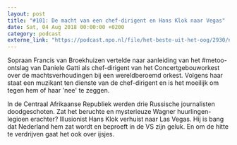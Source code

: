 ```yaml
---
layout: post
title: "#101: De macht van een chef-dirigent en Hans Klok naar Vegas"
date: Sat, 04 Aug 2018 00:00:00 +0200
category: podcast
externe_link: "https://podcast.npo.nl/file/het-beste-uit-het-oog/2930/nporadio1_het-beste-uit-het-oog_20180804_101-de-macht-van-een-chef-dirigent-en-hans-klok-naar-vegas.mp3"
---
```


Sopraan Francis van Broekhuizen vertelde naar aanleiding van het #metoo-ontslag van Daniele Gatti als chef-dirigent van het Concertgebouworkest over de machtsverhoudingen bij een wereldberoemd orkest. Volgens haar staat een muzikant ten dienste van de chef-dirigent en is het moeilijk om tegen hem of haar 'nee' te zeggen.

In de Centraal Afrikaanse Republiek werden drie Russische journalisten doodgeschoten. Zat het beruchte en mysterieuze Wagner huurlingen-legioen erachter? Illusionist Hans Klok verhuist naar Las Vegas. Hij is bang dat Nederland hem zat wordt en beproeft in de VS zijn geluk. En om de hitte te verdrijven gaat het ook over ijsjes.
